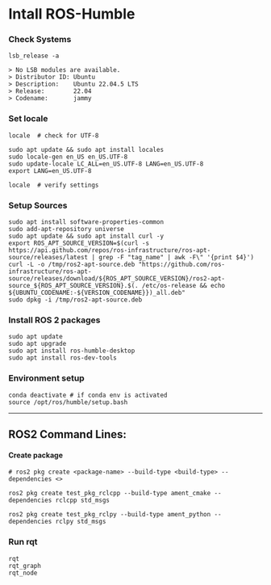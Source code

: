 # Intall ROS-Humble


### Check Systems

```
lsb_release -a 

> No LSB modules are available.
> Distributor ID: Ubuntu
> Description:    Ubuntu 22.04.5 LTS
> Release:        22.04
> Codename:       jammy
```

### Set locale

```
locale  # check for UTF-8

sudo apt update && sudo apt install locales
sudo locale-gen en_US en_US.UTF-8
sudo update-locale LC_ALL=en_US.UTF-8 LANG=en_US.UTF-8
export LANG=en_US.UTF-8

locale  # verify settings
```

### Setup Sources
```
sudo apt install software-properties-common
sudo add-apt-repository universe
sudo apt update && sudo apt install curl -y
export ROS_APT_SOURCE_VERSION=$(curl -s https://api.github.com/repos/ros-infrastructure/ros-apt-source/releases/latest | grep -F "tag_name" | awk -F\" '{print $4}')
curl -L -o /tmp/ros2-apt-source.deb "https://github.com/ros-infrastructure/ros-apt-source/releases/download/${ROS_APT_SOURCE_VERSION}/ros2-apt-source_${ROS_APT_SOURCE_VERSION}.$(. /etc/os-release && echo ${UBUNTU_CODENAME:-${VERSION_CODENAME}})_all.deb"
sudo dpkg -i /tmp/ros2-apt-source.deb
```

### Install ROS 2 packages
```
sudo apt update
sudo apt upgrade
sudo apt install ros-humble-desktop
sudo apt install ros-dev-tools
```

### Environment setup
```
conda deactivate # if conda env is activated
source /opt/ros/humble/setup.bash

```
----

## ROS2 Command Lines:

#### Create package
```
# ros2 pkg create <package-name> --build-type <build-type> --dependencies <>

ros2 pkg create test_pkg_rclcpp --build-type ament_cmake --dependencies rclcpp std_msgs

ros2 pkg create test_pkg_rclpy --build-type ament_python --dependencies rclpy std_msgs
```

### Run rqt

```
rqt
rqt_graph
rqt_node
```
